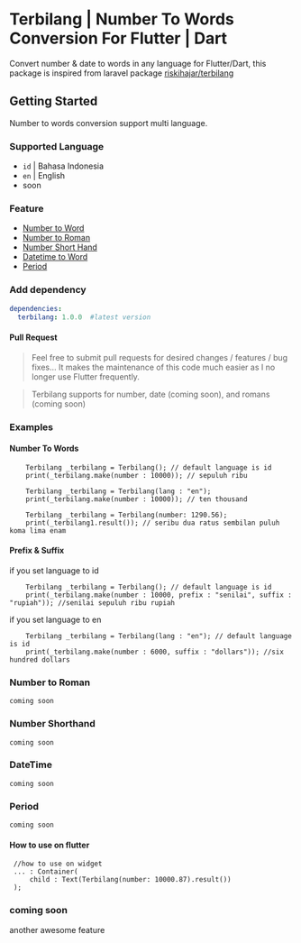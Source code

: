 # Terbilang | Number To Words Conversion For Flutter | Dart

Convert number & date to words in any language for Flutter/Dart, this package is inspired from laravel package [riskihajar/terbilang](https://github.com/riskihajar/terbilang)

## Getting Started
Number to words conversion support multi language.
### Supported Language
* `id` | Bahasa Indonesia
* `en` | English
* soon

### Feature
* [Number to Word](https://github.com/bitstudio-id/terbilang#number-to-words)
* [Number to Roman](https://github.com/bitstudio-id/terbilang#number-to-roman)
* [Number Short Hand](https://github.com/bitstudio-id/terbilang#number-short-hand)
* [Datetime to Word](https://github.com/bitstudio-id/terbilang#datetime)
* [Period](https://github.com/bitstudio-id/terbilang#period)

### Add dependency
```yaml
dependencies:
  terbilang: 1.0.0  #latest version
```

#### Pull Request
> Feel free to submit pull requests for desired changes / features / bug fixes... It makes the maintenance of this code much easier as I no longer use Flutter frequently.

>Terbilang supports for number, date (coming soon), and romans (coming soon)

### Examples
#### Number To Words

```
    Terbilang _terbilang = Terbilang(); // default language is id
    print(_terbilang.make(number : 10000)); // sepuluh ribu

    Terbilang _terbilang = Terbilang(lang : "en");
    print(_terbilang.make(number : 10000)); // ten thousand

    Terbilang _terbilang = Terbilang(number: 1290.56);
    print(_terbilang1.result()); // seribu dua ratus sembilan puluh koma lima enam
```

#### Prefix & Suffix
if you set language to id
```
    Terbilang _terbilang = Terbilang(); // default language is id
    print(_terbilang.make(number : 10000, prefix : "senilai", suffix : "rupiah")); //senilai sepuluh ribu rupiah
```
if you set language to en
```
    Terbilang _terbilang = Terbilang(lang : "en"); // default language is id
    print(_terbilang.make(number : 6000, suffix : "dollars")); //six hundred dollars
```

### Number to Roman
```
coming soon
```

### Number Shorthand
```
coming soon
```

### DateTime
```
coming soon
```
### Period
```
coming soon
```

#### How to use on flutter
```
 //how to use on widget
 ... : Container(
     child : Text(Terbilang(number: 10000.87).result())
 );
```
### coming soon
another awesome feature
